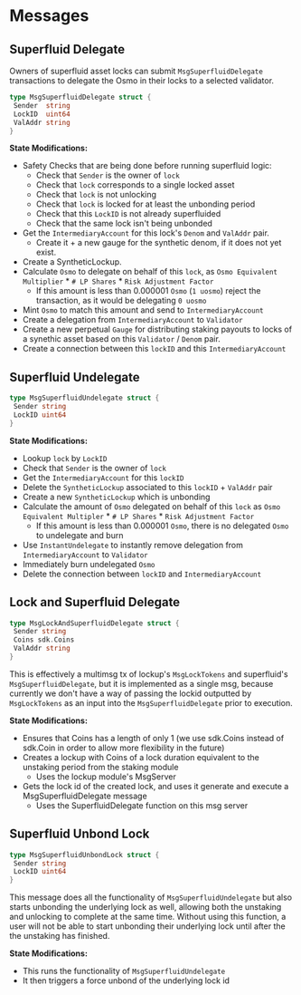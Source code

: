 <!--
order: 3
-->

# Messages

## Superfluid Delegate

Owners of superfluid asset locks can submit `MsgSuperfluidDelegate` transactions to delegate the Osmo in their locks to a selected validator.

```go
type MsgSuperfluidDelegate struct {
 Sender  string
 LockID  uint64
 ValAddr string
}
```

**State Modifications:**

- Safety Checks that are being done before running superfluid logic:
  - Check that `Sender` is the owner of `lock`
  - Check that `lock` corresponds to a single locked asset
  - Check that `lock` is not unlocking
  - Check that `lock` is locked for at least the unbonding period
  - Check that this `LockID` is not already superfluided
  - Check that the same lock isn't being unbonded
- Get the `IntermediaryAccount` for this lock's `Denom` and `ValAddr` pair.
  - Create it + a new gauge for the synthetic denom, if it does not yet exist.
- Create a SyntheticLockup.
- Calculate `Osmo` to delegate on behalf of this `lock`, as `Osmo Equivalent Multiplier` \* `# LP Shares` \* `Risk Adjustment Factor`
  - If this amount is less than 0.000001 `Osmo` (`1 uosmo`) reject the transaction, as it would be delegating `0 uosmo`
- Mint `Osmo` to match this amount and send to `IntermediaryAccount`
- Create a delegation from `IntermediaryAccount` to `Validator`
- Create a new perpetual `Gauge` for distributing staking payouts to locks of a synethic asset based on this `Validator` / `Denom` pair.
- Create a connection between this `lockID` and this `IntermediaryAccount`

## Superfluid Undelegate

```go
type MsgSuperfluidUndelegate struct {
 Sender string
 LockID uint64
}
```

**State Modifications:**

- Lookup `lock` by `LockID`
- Check that `Sender` is the owner of `lock`
- Get the `IntermediaryAccount` for this `lockID`
- Delete the `SyntheticLockup` associated to this `lockID` + `ValAddr` pair
- Create a new `SyntheticLockup` which is unbonding
- Calculate the amount of `Osmo` delegated on behalf of this `lock` as `Osmo Equivalent Multipler` \* `# LP Shares` \* `Risk Adjustment Factor`
  - If this amount is less than 0.000001 `Osmo`, there is no delegated `Osmo` to undelegate and burn
- Use `InstantUndelegate` to instantly remove delegation from `IntermediaryAccount` to `Validator`
- Immediately burn undelegated `Osmo`
- Delete the connection between `lockID` and `IntermediaryAccount`

## Lock and Superfluid Delegate

```go
type MsgLockAndSuperfluidDelegate struct {
 Sender string
 Coins sdk.Coins
 ValAddr string
}
```

This is effectively a multimsg tx of lockup's `MsgLockTokens` and superfluid's `MsgSuperfluidDelegate`,
but it is implemented as a single msg, because currently we don't have a way of passing the lockid
outputted by `MsgLockTokens` as an input into the `MsgSuperfluidDelegate` prior to execution.

**State Modifications:**

- Ensures that Coins has a length of only 1 (we use sdk.Coins instead of sdk.Coin in order to allow more flexibility in the future)
- Creates a lockup with Coins of a lock duration equivalent to the unstaking period from the staking module
  - Uses the lockup module's MsgServer
- Gets the lock id of the created lock, and uses it generate and execute a MsgSuperfluidDelegate message
  - Uses the SuperfluidDelegate function on this msg server

## Superfluid Unbond Lock

```go
type MsgSuperfluidUnbondLock struct {
 Sender string
 LockID uint64
}
```

This message does all the functionality of `MsgSuperfluidUndelegate` but also starts unbonding the underlying
lock as well, allowing both the unstaking and unlocking to complete at the same time. Without using this function, a user will not be able to start unbonding their underlying lock until after the the unstaking has finished.

**State Modifications:**

- This runs the functionality of `MsgSuperfluidUndelegate`
- It then triggers a force unbond of the underlying lock id
